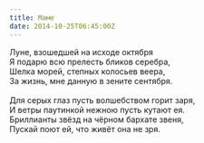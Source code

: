 ```yaml
---
title: Маме
date: 2014-10-25T06:45:00Z
---
```


Луне, взошедшей на исходе октября<br />
Я подарю всю прелесть бликов серебра,<br />
Шелка морей, степных колосьев веера,<br />
За жизнь, мне данную в зените сентября.<br />
<br />
Для серых глаз пусть волшебством горит заря,<br />
И ветры паутинкой нежною пусть кутают ея.<br />
Бриллианты звёзд на чёрном бархате звеня,<br />
Пускай поют ей, что живёт она не зря.<br />
<br />